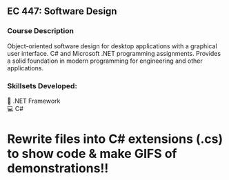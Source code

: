 ## EC 447: Software Design

### Course Description
Object-oriented software design for desktop applications with a graphical user interface. C# and Microsoft .NET programming assignments. Provides a solid foundation in modern programming for engineering and other applications.

### Skillsets Developed:
📲 .NET Framework<br>
💻 C#<br>

# Rewrite files into C# extensions (.cs) to show code & make GIFS of demonstrations!!